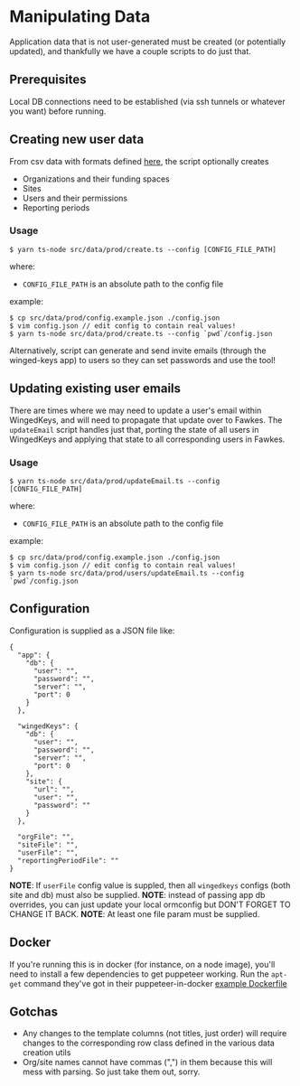 # Manipulating Data
Application data that is not user-generated must be created (or potentially updated), and thankfully we have a couple scripts to do just that.

## Prerequisites
Local DB connections need to be established (via ssh tunnels or whatever you want) before running.

## Creating new user data
From csv data with formats defined [here](https://docs.google.com/spreadsheets/d/1H7Q5sPkcGqgdZdqzJpH2f-PluQgEfLZ6Dxy4xmIQTZ4/edit#gid=664790308), the script optionally creates
- Organizations and their funding spaces
- Sites
- Users and their permissions
- Reporting periods

### Usage
```
$ yarn ts-node src/data/prod/create.ts --config [CONFIG_FILE_PATH]
```
where:
- `CONFIG_FILE_PATH` is an absolute path to the config file

example:
```
$ cp src/data/prod/config.example.json ./config.json
$ vim config.json // edit config to contain real values!
$ yarn ts-node src/data/prod/create.ts --config `pwd`/config.json
```

Alternatively, script can generate and send invite emails (through the winged-keys app) to users so they can set passwords and use the tool!

## Updating existing user emails
There are times where we may need to update a user's email within WingedKeys, and will need to propagate that update over to Fawkes.  The `updateEmail` script handles just that, porting the state of all users in WingedKeys and applying that state to all corresponding users in Fawkes.

### Usage
```
$ yarn ts-node src/data/prod/updateEmail.ts --config [CONFIG_FILE_PATH]
```
where:
- `CONFIG_FILE_PATH` is an absolute path to the config file

example:
```
$ cp src/data/prod/config.example.json ./config.json
$ vim config.json // edit config to contain real values!
$ yarn ts-node src/data/prod/users/updateEmail.ts --config `pwd`/config.json
```

## Configuration
Configuration is supplied as a JSON file like:
```
{
  "app": {
    "db": {
      "user": "",
      "password": "",
      "server": "",
      "port": 0
    }
  },

  "wingedKeys": {
    "db": {
      "user": "",
      "password": "",
      "server": "",
      "port": 0
    },
    "site": {
      "url": "",
      "user": "",
      "password": ""
    }
  },

  "orgFile": "",
  "siteFile": "",
  "userFile": "",
  "reportingPeriodFile": ""
}
```
**NOTE**: If `userFile` config value is suppled, then all `wingedkeys` configs (both site and db) must also be supplied.
**NOTE**: instead of passing app db overrides, you can just update your local ormconfig but DON'T FORGET TO CHANGE IT BACK.
**NOTE**: At least one file param must be supplied.

## Docker
If you're running this is in docker (for instance, on a node image), you'll need to install a few dependencies to get puppeteer working.
Run the `apt-get` command they've got in their puppeteer-in-docker [example Dockerfile](https://github.com/puppeteer/puppeteer/blob/main/docs/troubleshooting.md#running-puppeteer-in-docker)

## Gotchas
- Any changes to the template columns (not titles, just order) will require changes to the corresponding row class defined in the various data creation utils
- Org/site names cannot have commas (",") in them because this will mess with parsing. So just take them out, sorry.
